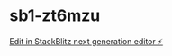 # sb1-zt6mzu

[Edit in StackBlitz next generation editor ⚡️](https://stackblitz.com/~/github.com/xyooyy984/sb1-zt6mzu)